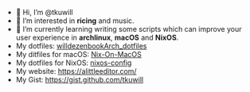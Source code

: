 - 👋 Hi, I’m @tkuwill
- 👀 I’m interested in **ricing** and music.
- 🌱 I’m currently learning writing some scripts which can improve your user experience in **archlinux**, **macOS** and **NixOS**.
- My dotfiles: [willdezenbookArch_dotfiles](https://github.com/tkuwill/willdezenbookArch_dotfiles)
- My ditfiles for macOS: [Nix-On-MacOS](https://github.com/tkuwill/Nix-On-MacOS)
- My dotfiles for NixOS: [nixos-config](https://github.com/tkuwill/nixos-config)
- My website: https://alittleeditor.com/
- My Gist: https://gist.github.com/tkuwill

<!---
tkuwill/tkuwill is a ✨ special ✨ repository because its `README.md` (this file) appears on your GitHub profile.
You can click the Preview link to take a look at your changes.
--->
